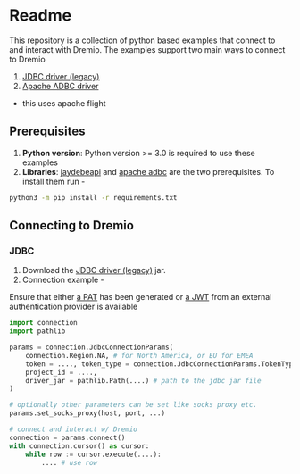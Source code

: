 # Readme

This repository is a collection of python based examples that connect to and interact with Dremio. The examples support two main ways to connect to Dremio

1. [JDBC driver (legacy)](https://docs.dremio.com/cloud/sonar/client-apps/drivers/jdbc/)
2. [Apache ADBC driver](https://arrow.apache.org/adbc/main/faq.html#what-exactly-is-adbc)
  - this uses apache flight

## Prerequisites

1. **Python version**: Python version >= 3.0 is required to use these examples
2. **Libraries**: [jaydebeapi](https://pypi.org/project/JayDeBeApi/) and [apache adbc](https://arrow.apache.org/adbc/main/python/driver_manager.html#installation) are the two prerequisites. To install them run - 

```sh
python3 -m pip install -r requirements.txt
```

## Connecting to Dremio

### JDBC

1. Download the [JDBC driver (legacy)](https://docs.dremio.com/cloud/sonar/client-apps/drivers/jdbc/) jar. 
2. Connection example - 

Ensure that either [a PAT](https://docs.dremio.com/cloud/security/authentication/personal-access-token/#creating-a-token) has been generated or [a JWT](https://docs.dremio.com/cloud/security/app-authentication/external-token/) from an external authentication provider is available

```python
import connection
import pathlib

params = connection.JdbcConnectionParams(
    connection.Region.NA, # for North America, or EU for EMEA
    token = ...., token_type = connection.JdbcConnectionParams.TokenType.PAT, # for PAT
    project_id = ....,
    driver_jar = pathlib.Path(....) # path to the jdbc jar file
)

# optionally other parameters can be set like socks proxy etc.
params.set_socks_proxy(host, port, ...)

# connect and interact w/ Dremio
connection = params.connect()
with connection.cursor() as cursor:
    while row := cursor.execute(....):
        .... # use row
```